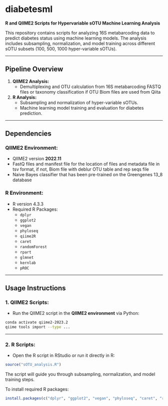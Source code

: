 # diabetesml
**R and QIIME2 Scripts for Hypervariable sOTU Machine Learning Analysis**  

This repository contains scripts for analyzing 16S metabarcoding data to predict diabetes status using machine learning models. The analysis includes subsampling, normalization, and model training across different sOTU subsets (100, 500, 1000 hyper-variable sOTUs).  

---

##  **Pipeline Overview**  
1. **QIIME2 Analysis:**  
   - Demultiplexing and OTU calculation from 16S metabarcoding FASTQ files or taxonomy classification if OTU Biom files are used from Qiita  
2. **R Analysis:**  
   - Subsampling and normalization of hyper-variable sOTUs.  
   - Machine learning model training and evaluation for diabetes prediction.  

---

##  **Dependencies**  
### **QIIME2 Environment:**  
- QIIME2 version **2022.11**
- FastQ files and manifest file for the location of files and metadata file in tsv format, if not, Biom file with deblur OTU table and rep seqs file
- Naive Bayes classifier that has been pre-trained on the Greengenes 13_8 database
   
### **R Environment:**  
- R version 4.3.3  
- Required R Packages:  
   - `dplyr`  
   - `ggplot2`  
   - `vegan`  
   - `phyloseq`  
   - `qiime2R`  
   - `caret`  
   - `randomForest`  
   - `rpart`  
   - `glmnet`  
   - `kernlab`  
   - `pROC`

---

##  **Usage Instructions**  

### **1. QIIME2 Scripts:**  
- Run the QIIME2 script in the **QIIME2 environment** via Python:  
```bash
conda activate qiime2-2023.2
qiime tools import --type ...  
```

---
### **2. R Scripts:**
- Open the R script in RStudio or run it directly in R:
```r  
source("sOTU_analysis.R")  
```
The script will guide you through subsampling, normalization, and model training steps.

To install required R packages:  
```r  
install.packages(c("dplyr", "ggplot2", "vegan", "phyloseq", "caret", "randomForest", "rpart", "glmnet", "kernlab", "pROC"))  
```
